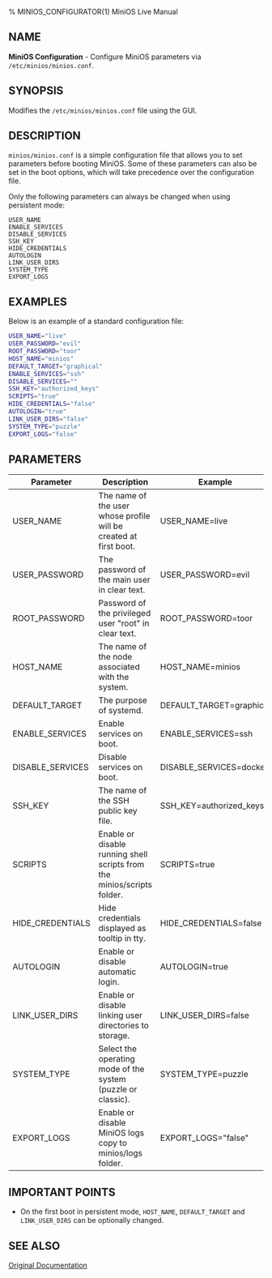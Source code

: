 % MINIOS_CONFIGURATOR(1) MiniOS Live Manual

## NAME
**MiniOS Configuration** - Configure MiniOS parameters via `/etc/minios/minios.conf`.

## SYNOPSIS
Modifies the `/etc/minios/minios.conf` file using the GUI.

## DESCRIPTION
`minios/minios.conf` is a simple configuration file that allows you to set parameters before booting MiniOS. Some of these parameters can also be set in the boot options, which will take precedence over the configuration file.

Only the following parameters can always be changed when using persistent mode:

```
USER_NAME
ENABLE_SERVICES
DISABLE_SERVICES
SSH_KEY
HIDE_CREDENTIALS
AUTOLOGIN
LINK_USER_DIRS
SYSTEM_TYPE
EXPORT_LOGS
```

## EXAMPLES
Below is an example of a standard configuration file:
```bash
USER_NAME="live"
USER_PASSWORD="evil"
ROOT_PASSWORD="toor"
HOST_NAME="minios"
DEFAULT_TARGET="graphical"
ENABLE_SERVICES="ssh"
DISABLE_SERVICES=""
SSH_KEY="authorized_keys"
SCRIPTS="true"
HIDE_CREDENTIALS="false"
AUTOLOGIN="true"
LINK_USER_DIRS="false"
SYSTEM_TYPE="puzzle"
EXPORT_LOGS="false"
```

## PARAMETERS
| Parameter        | Description                                                          | Example              |
| ---------------- | -------------------------------------------------------------------- | -------------------- |
| USER_NAME        | The name of the user whose profile will be created at first boot.    | USER_NAME=live       |
| USER_PASSWORD    | The password of the main user in clear text.                         | USER_PASSWORD=evil   |
| ROOT_PASSWORD    | Password of the privileged user "root" in clear text.                | ROOT_PASSWORD=toor   |
| HOST_NAME        | The name of the node associated with the system.                     | HOST_NAME=minios     |
| DEFAULT_TARGET   | The purpose of systemd.                                              | DEFAULT_TARGET=graphical |
| ENABLE_SERVICES  | Enable services on boot.                                             | ENABLE_SERVICES=ssh  |
| DISABLE_SERVICES | Disable services on boot.                                            | DISABLE_SERVICES=docker |
| SSH_KEY          | The name of the SSH public key file.                                 | SSH_KEY=authorized_keys |
| SCRIPTS          | Enable or disable running shell scripts from the minios/scripts folder. | SCRIPTS=true        |
| HIDE_CREDENTIALS | Hide credentials displayed as tooltip in tty.                        | HIDE_CREDENTIALS=false |
| AUTOLOGIN        | Enable or disable automatic login.                                   | AUTOLOGIN=true       |
| LINK_USER_DIRS   | Enable or disable linking user directories to storage.               | LINK_USER_DIRS=false |
| SYSTEM_TYPE      | Select the operating mode of the system (puzzle or classic).         | SYSTEM_TYPE=puzzle   |
| EXPORT_LOGS      | Enable or disable MiniOS logs copy to minios/logs folder.            | EXPORT_LOGS="false"  |

## IMPORTANT POINTS
- On the first boot in persistent mode, `HOST_NAME`, `DEFAULT_TARGET` and `LINK_USER_DIRS` can be optionally changed.

## SEE ALSO
[Original Documentation](https://github.com/minios-linux/minios-live/wiki/Configuration-file)